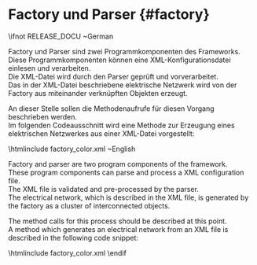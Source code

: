Factory und Parser     {#factory}
==================

\ifnot RELEASE_DOCU
\~German

Factory und Parser sind zwei Programmkomponenten des Frameworks.<br/>
Diese Programmkomponenten können eine XML-Konfigurationsdatei einlesen und verarbeiten.<br/>
Die XML-Datei wird durch den Parser geprüft und vorverarbeitet.<br/>
Das in der XML-Datei beschriebene elektrische Netzwerk wird von der Factory aus miteinander verknüpften Objekten erzeugt.

An dieser Stelle sollen die Methodenaufrufe für diesen Vorgang beschrieben werden.<br/>
Im folgenden Codeausschnitt wird eine Methode zur Erzeugung eines elektrischen Netzwerkes aus einer XML-Datei vorgestellt:

\htmlinclude factory_color.xml
\~English

Factory and parser are two program components of the framework.<br/>
These program components can parse and process a XML configuration file.<br/>
The XML file is validated and pre-processed by the parser.<br/>
The electrical network, which is described in the XML file, is generated by the factory as a cluster of interconnected objects.

The method calls for this process should be described at this point.<br/>
A method which generates an electrical network from an XML file is described in the following code snippet:

\htmlinclude factory_color.xml
\endif
